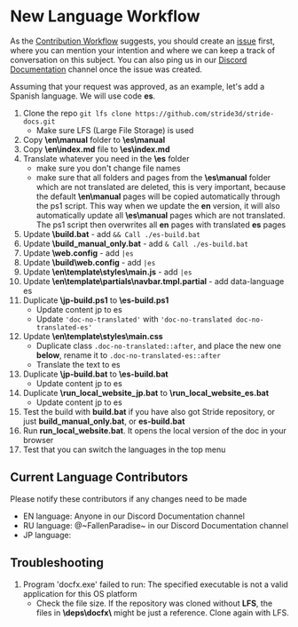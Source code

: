 # New Language Workflow

As the [Contribution Workflow](https://github.com/stride3d/stride-docs/blob/master/GETTINGSTARTED.md#Workflow) suggests, you should create an [issue](https://github.com/stride3d/stride-docs/issues) first, where you can mention your intention and where we can keep a track of conversation on this subject. You can also ping us in our [Discord Documentation](https://discord.com/channels/500285081265635328/500295611581464576) channel once the issue was created.

Assuming that your request was approved, as an example, let's add a Spanish language. We will use code **es**.

1. Clone the repo ```git lfs clone https://github.com/stride3d/stride-docs.git```
   - Make sure LFS (Large File Storage) is used
1. Copy **\en\manual** folder to **\es\manual**
1. Copy **\en\index.md** file to **\es\index.md**
1. Translate whatever you need in the **\es** folder
    - make sure you don't change file names
    - make sure that all folders and pages from the **\es\manual** folder which are not translated are deleted, this is very important, because the default **\en\manual** pages will be copied automatically through the ps1 script. This way when we update the **en** version, it will also automatically update all **\es\manual** pages which are not translated. The ps1 script then overwrites all **en** pages with translated **es** pages
1. Update **\build.bat** - add ```&& Call ./es-build.bat```
1. Update **\build_manual_only.bat** - add ```& Call ./es-build.bat```
1. Update **\web.config** - add ```|es```
1. Update **\build\web.config**  - add ```|es```
1. Update **\en\template\styles\main.js** - add ```|es```
1. Update **\en\template\partials\navbar.tmpl.partial** - add data-language es
1. Duplicate **\jp-build.ps1** to **\es-build.ps1**
    - Update content jp to es
    - Update ```'doc-no-translated'``` with ```'doc-no-translated doc-no-translated-es'```
1. Update **\en\template\styles\main.css**
    - Duplicate class ```.doc-no-translated::after```, and place the new one **below**, rename it to ```.doc-no-translated-es::after```
    - Translate the text to es
1. Duplicate **\jp-build.bat** to **\es-build.bat**
    - Update content jp to es
1. Duplicate **\run_local_website_jp.bat** to **\run_local_website_es.bat**
    - Update content jp to es
1. Test the build with **build.bat** if you have also got Stride repository, or just **build_manual_only.bat**, or **es-build.bat**
1. Run **run_local_website.bat**. It opens the local version of the doc in your browser
1. Test that you can switch the languages in the top menu

## Current Language Contributors 

Please notify these contributors if any changes need to be made
- EN language: Anyone in our Discord Documentation channel
- RU language: @\~FallenParadise\~ in our Discord Documentation channel
- JP language:

## Troubleshooting

1. Program 'docfx.exe' failed to run: The specified executable is not a valid application for this OS platform
   - Check the file size. If the repository was cloned without **LFS**, the files in **\\deps\\docfx\\** might be just a reference. Clone again with LFS.
